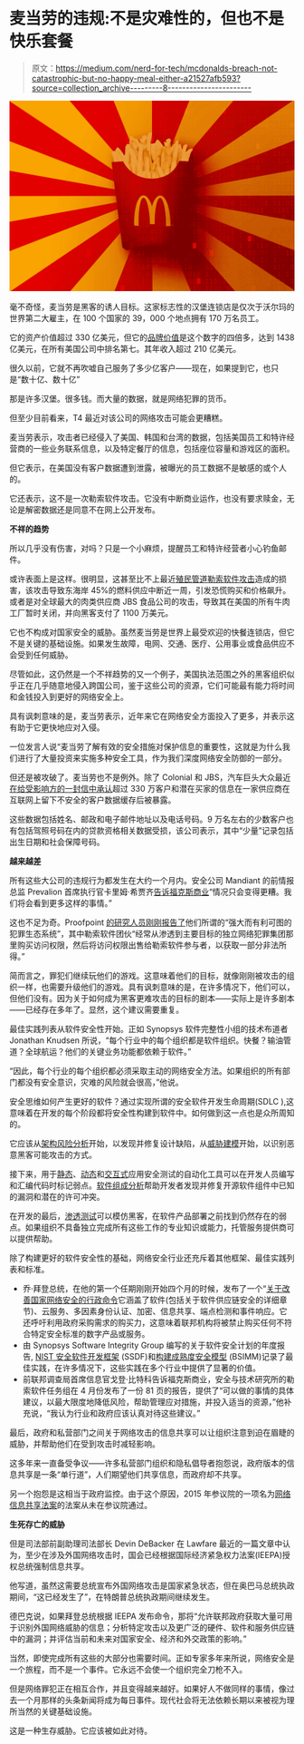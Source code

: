 # 麦当劳的违规:不是灾难性的，但也不是快乐套餐

> 原文：<https://medium.com/nerd-for-tech/mcdonalds-breach-not-catastrophic-but-no-happy-meal-either-a21527afb593?source=collection_archive---------8----------------------->

![](img/bba15549a8fbf3c7772e436985ac8dd1.png)

毫不奇怪，麦当劳是黑客的诱人目标。这家标志性的汉堡连锁店是仅次于沃尔玛的世界第二大雇主，在 100 个国家的 39，000 个地点拥有 170 万名员工。

它的资产价值超过 330 亿美元，但它的[品牌价值](https://www.statista.com/statistics/326059/mcdonalds-brand-value/)是这个数字的四倍多，达到 1438 亿美元，在所有美国公司中排名第七。其年收入超过 210 亿美元。

很久以前，它就不再吹嘘自己服务了多少亿客户——现在，如果提到它，也只是“数十亿、数十亿”

那是许多汉堡。很多钱。而大量的数据，就是网络犯罪的货币。

但至少目前看来，T4 最近对该公司的网络攻击可能会更糟糕。

麦当劳表示，攻击者已经侵入了美国、韩国和台湾的数据，包括美国员工和特许经营商的一些业务联系信息，以及特定餐厅的信息，包括座位容量和游戏区的面积。

但它表示，在美国没有客户数据遭到泄露，被曝光的员工数据不是敏感的或个人的。

它还表示，这不是一次勒索软件攻击。它没有中断商业运作，也没有要求赎金，无论是解密数据还是同意不在网上公开发布。

**不祥的趋势**

所以几乎没有伤害，对吗？只是一个小麻烦，提醒员工和特许经营者小心钓鱼邮件。

或许表面上是这样。很明显，这甚至比不上最近[殖民管道勒索软件攻击](https://www.zdnet.com/article/colonial-pipeline-ransomware-attack-everything-you-need-to-know/)造成的损害，该攻击导致东海岸 45%的燃料供应中断近一周，引发恐慌购买和价格飙升。或者是对全球最大的肉类供应商 JBS 食品公司的攻击，导致其在美国的所有牛肉工厂暂时关闭，并向黑客支付了 1100 万美元。

它也不构成对国家安全的威胁。虽然麦当劳是世界上最受欢迎的快餐连锁店，但它不是关键的基础设施。如果发生故障，电网、交通、医疗、公用事业或食品供应不会受到任何威胁。

尽管如此，这仍然是一个不祥趋势的又一个例子，美国执法范围之外的黑客组织似乎正在几乎随意地侵入跨国公司，鉴于这些公司的资源，它们可能最有能力将时间和金钱投入到更好的网络安全上。

具有讽刺意味的是，麦当劳表示，近年来它在网络安全方面投入了更多，并表示这有助于它更快地应对入侵。

一位发言人说“麦当劳了解有效的安全措施对保护信息的重要性，这就是为什么我们进行了大量投资来实施多种安全工具，作为我们深度网络安全防御的一部分。

但还是被攻破了。麦当劳也不是例外。除了 Colonial 和 JBS，汽车巨头大众最近[在给受影响方的一封信中承认](https://www.documentcloud.org/documents/20806130-audi-volkswagen-letter)超过 330 万客户和潜在买家的信息在一家供应商在互联网上留下不安全的客户数据缓存后被暴露。

这些数据包括姓名、邮政和电子邮件地址以及电话号码。9 万名左右的少数客户也有包括驾照号码在内的贷款资格相关数据受损，该公司表示，其中“少量”记录包括出生日期和社会保障号码。

**越来越差**

所有这些大公司的违规行为都发生在大约一个月内。安全公司 Mandiant 的前情报总监 Prevalion 首席执行官卡里姆·希贾齐[告诉福克斯商业](https://www.foxbusiness.com/technology/mcdonalds-cyberattack-impact)“情况只会变得更糟。我们将会看到更多这样的事情。”

这也不足为奇。Proofpoint [的研究人员刚刚报告了](https://www.proofpoint.com/us/blog/threat-insight/first-step-initial-access-leads-ransomware)他们所谓的“强大而有利可图的犯罪生态系统”，其中勒索软件团伙“经常从渗透到主要目标的独立网络犯罪集团那里购买访问权限，然后将访问权限出售给勒索软件参与者，以获取一部分非法所得。”

简而言之，罪犯们继续玩他们的游戏。这意味着他们的目标，就像刚刚被攻击的组织一样，也需要升级他们的游戏。具有讽刺意味的是，在许多情况下，他们可以，但他们没有。因为关于如何成为黑客更难攻击的目标的剧本——实际上是许多剧本——已经存在多年了。显然，这个建议需要重复。

最佳实践列表从软件安全性开始。正如 Synopsys 软件完整性小组的技术布道者 Jonathan Knudsen 所说，“每个行业中的每个组织都是软件组织。快餐？输油管道？全球航运？他们的关键业务功能都依赖于软件。”

“因此，每个行业的每个组织都必须采取主动的网络安全方法。如果组织的所有部门都没有安全意识，灾难的风险就会很高，”他说。

安全思维如何产生更好的软件？通过实现所谓的安全软件开发生命周期(SDLC ),这意味着在开发的每个阶段都将安全性构建到软件中。如何做到这一点也是众所周知的。

它应该从[架构风险分析](https://www.synopsys.com/software-integrity/software-security-services/software-architecture-design/risk-analysis.html?cmp=pr-sig&utm_medium=referral)开始，以发现并修复设计缺陷，从[威胁建模](https://www.synopsys.com/software-integrity/software-security-services/software-architecture-design/threat-modeling.html?cmp=pr-sig&utm_medium=referral)开始，以识别恶意黑客可能攻击的方式。

接下来，用于[静态](https://www.synopsys.com/software-integrity/security-testing/static-analysis-sast.html?cmp=pr-sig&utm_medium=referral)、[动态](https://www.synopsys.com/software-integrity/application-security-testing-services/dynamic-analysis-dast.html?cmp=pr-sig&utm_medium=referral)和[交互式](https://www.synopsys.com/software-integrity/security-testing/interactive-application-security-testing.html?cmp=pr-sig&utm_medium=referral)应用安全测试的自动化工具可以在开发人员编写和汇编代码时标记弱点。[软件组成分析](https://www.synopsys.com/software-integrity/security-testing/software-composition-analysis.html?cmp=pr-sig&utm_medium=referral)帮助开发者发现并修复开源软件组件中已知的漏洞和潜在的许可冲突。

在开发的最后，[渗透测试](https://www.synopsys.com/software-integrity/application-security-testing-services/penetration-testing.html?cmp=pr-sig&utm_medium=referral)可以模仿黑客，在软件产品部署之前找到仍然存在的弱点。如果组织不具备独立完成所有这些工作的专业知识或能力，托管服务提供商可以提供帮助。

除了构建更好的软件安全性的基础，网络安全行业还充斥着其他框架、最佳实践列表和标准。

*   乔·拜登总统，在他的第一个任期刚刚开始四个月的时候，发布了一个“[关于改善国家网络安全的行政命令](https://www.whitehouse.gov/briefing-room/presidential-actions/2021/05/12/executive-order-on-improving-the-nations-cybersecurity/)它涵盖了软件(包括关于软件供应链安全的详细章节)、云服务、多因素身份认证、加密、信息共享、端点检测和事件响应。它还呼吁利用政府采购需求的购买力，这意味着联邦机构将被禁止购买任何不符合特定安全标准的数字产品或服务。
*   由 Synopsys Software Integrity Group 编写的关于软件安全计划的年度报告, [NIST 安全软件开发框架](https://csrc.nist.gov/projects/ssdf) (SSDF)和[构建成熟度安全模型](https://www.synopsys.com/software-integrity/software-security-services/bsimm-maturity-model.html?cmp=pr-sig&utm_medium=referral) (BSIMM)记录了最佳实践，在许多情况下，这些实践在多个行业中提供了显著的价值。
*   前联邦调查局首席信息官戈登·比特科告诉福克斯商业，安全与技术研究所的勒索软件任务组在 4 月份发布了一份 81 页的报告，提供了“可以做的事情的具体建议，以最大限度地降低风险，帮助管理应对措施，并投入适当的资源，”他补充说，“我认为行业和政府应该认真对待这些建议。”

最后，政府和私营部门之间关于网络攻击的信息共享可以让组织注意到迫在眉睫的威胁，并帮助他们在受到攻击时减轻影响。

这多年来一直备受争议——许多私营部门组织和隐私倡导者抱怨说，政府版本的信息共享是一条“单行道”，人们期望他们共享信息，而政府却不共享。

另一个抱怨是这相当于政府监控。由于这个原因，2015 年参议院的一项名为[网络信息共享法案](https://www.congress.gov/bill/114th-congress/senate-bill/754)的法案从未在参议院通过。

**生死存亡的威胁**

但是司法部前副助理司法部长 Devin DeBacker 在 Lawfare 最近的一篇文章中认为，至少在涉及外国网络攻击时，国会已经根据国际经济紧急权力法案(IEEPA)授权总统强制信息共享。

他写道，虽然这需要总统宣布外国网络攻击是国家紧急状态，但在奥巴马总统执政期间，“这已经发生了”，在特朗普总统执政期间继续发生。

德巴克说，如果拜登总统根据 IEEPA 发布命令，那将“允许联邦政府获取大量可用于识别外国网络威胁的信息；分析特定攻击以及更广泛的硬件、软件和服务供应链中的漏洞；并评估当前和未来对国家安全、经济和外交政策的影响。”

当然，即使完成所有这些的大部分也需要时间。正如专家多年来所说，网络安全是一个旅程，而不是一个事件。它永远不会使一个组织完全刀枪不入。

但是网络罪犯正在相互合作，并且变得越来越好。如果好人不做同样的事情，像过去一个月那样的头条新闻将成为每日事件。现代社会将无法依赖长期以来被视为理所当然的关键基础设施。

这是一种生存威胁。它应该被如此对待。
